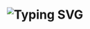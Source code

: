 <h1 align="center">
    <img src="https://readme-typing-svg.herokuapp.com?font=Honk&size=50&duration=4000&color=F70000&vCenter=true&random=false&width=500&height=70&lines=WELCOME;THIS+IS+ROCKCRAZE01" alt="Typing SVG" />
</h1>
